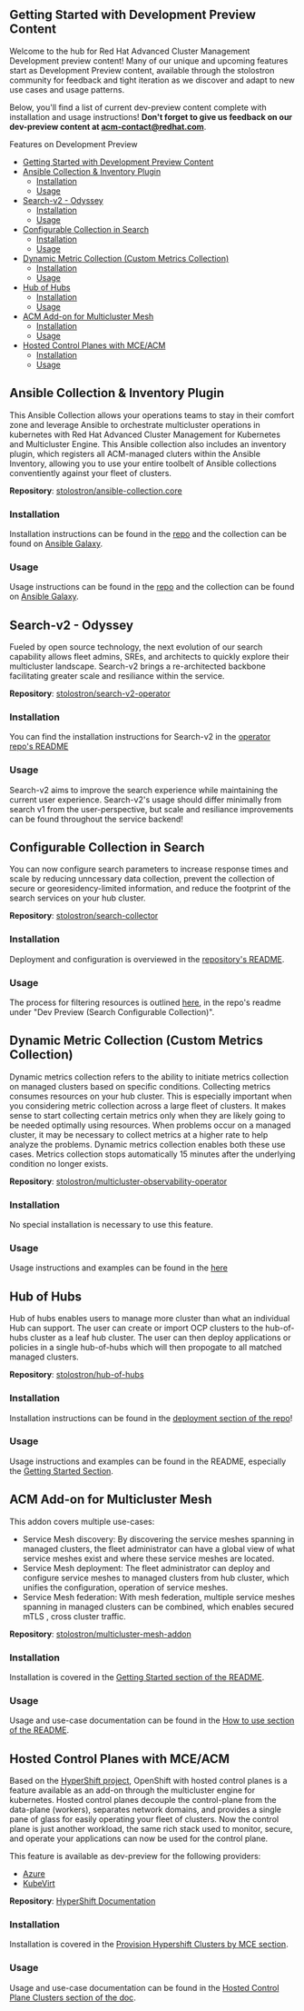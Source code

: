 ## Getting Started with Development Preview Content

Welcome to the hub for Red Hat Advanced Cluster Management Development preview content!  Many of our unique and upcoming features start as Development Preview content, available through the stolostron community for feedback and tight iteration as we discover and adapt to new use cases and usage patterns.

Below, you'll find a list of current dev-preview content complete with installation and usage instructions!  **Don't forget to give us feedback on our dev-preview content at acm-contact@redhat.com**. 

Features on Development Preview

- [Getting Started with Development Preview Content](#getting-started-with-development-preview-content)
- [Ansible Collection & Inventory Plugin](#ansible-collection--inventory-plugin)
  - [Installation](#installation)
  - [Usage](#usage)
- [Search-v2 - Odyssey](#search-v2---odyssey)
  - [Installation](#installation-1)
  - [Usage](#usage-1)
- [Configurable Collection in Search](#configurable-collection-in-search)
  - [Installation](#installation-2)
  - [Usage](#usage-2)
- [Dynamic Metric Collection (Custom Metrics Collection)](#dynamic-metric-collection-custom-metrics-collection)
  - [Installation](#installation-3)
  - [Usage](#usage-3)
- [Hub of Hubs](#hub-of-hubs)
  - [Installation](#installation-4)
  - [Usage](#usage-4)
- [ACM Add-on for Multicluster Mesh](#acm-add-on-for-multicluster-mesh)
  - [Installation](#installation-5)
  - [Usage](#usage-5)
- [Hosted Control Planes with MCE/ACM](#hosted-control-planes-with-mceacm)
  - [Installation](#installation-6)
  - [Usage](#usage-6)

## Ansible Collection & Inventory Plugin

This Ansible Collection allows your operations teams to stay in their comfort zone and leverage Ansible to orchestrate multicluster operations in kubernetes with Red Hat Advanced Cluster Management for Kubernetes and Multicluster Engine. This Ansible collection also includes an inventory plugin, which registers all ACM-managed cluters within the Ansible Inventory, allowing you to use your entire toolbelt of Ansible collections conventiently against your fleet of clusters.

**Repository**: [stolostron/ansible-collection.core](https://github.com/stolostron/ansible-collection.core)

### Installation

Installation instructions can be found in the [repo](https://github.com/stolostron/ansible-collection.core) and the collection can be found on [Ansible Galaxy](https://galaxy.ansible.com/stolostron/core).

### Usage

Usage instructions can be found in the [repo](https://github.com/stolostron/ansible-collection.core) and the collection can be found on [Ansible Galaxy](https://galaxy.ansible.com/stolostron/core).

## Search-v2 - Odyssey

Fueled by open source technology, the next evolution of our search capability allows fleet admins, SREs, and architects to quickly explore their multicluster landscape.  Search-v2 brings a re-architected backbone facilitating greater scale and resiliance within the service.  

**Repository**: [stolostron/search-v2-operator](https://github.com/stolostron/search-v2-operator)

### Installation

You can find the installation instructions for Search-v2 in the [operator repo's README](https://github.com/stolostron/search-v2-operator#installing-search-v2-operator-in-openshift-cluster)

### Usage

Search-v2 aims to improve the search experience while maintaining the current user experience.  Search-v2's usage should differ minimally from search v1 from the user-perspective, but scale and resiliance improvements can be found throughout the service backend!

## Configurable Collection in Search

You can now configure search parameters to increase response times and scale by reducing unncessary data collection, prevent the collection of secure or georesidency-limited information, and reduce the footprint of the search services on your hub cluster.  

**Repository**: [stolostron/search-collector](https://github.com/stolostron/search-collector)

### Installation

Deployment and configuration is overviewed in the [repository's README](https://github.com/stolostron/search-collector#dev-preview-search-configurable-collection).  

### Usage

The process for filtering resources is outlined [here](https://github.com/stolostron/search-collector#dev-preview-search-configurable-collection), in the repo's readme under "Dev Preview (Search Configurable Collection)".  

## Dynamic Metric Collection (Custom Metrics Collection)

Dynamic metrics collection refers to the ability to initiate metrics collection on managed clusters based on specific conditions. Collecting metrics consumes resources on your hub cluster. This is especially important when you considering metric collection across a large fleet of clusters. It makes sense to start collecting certain metrics only when they are likely going to be needed optimally using resources. When problems occur on a managed cluster, it may be necessary to collect metrics at a higher rate to help analyze the problems. Dynamic metrics collection enables both these use cases. Metrics collection stops automatically 15 minutes after the underlying condition no longer exists.

**Repository**: [stolostron/multicluster-observability-operator](https://github.com/stolostron/multicluster-observability-operator)

### Installation

No special installation is necessary to use this feature.

### Usage

Usage instructions and examples can be found in the [here](https://github.com/stolostron/multicluster-observability-operator/tree/main/dev-previews/dynamic-metrics-collection)

## Hub of Hubs

Hub of hubs enables users to manage more cluster than what an individual Hub can support.  The user can create or import OCP clusters to the hub-of-hubs cluster as a leaf hub cluster.  The user can then deploy applications or policies in a single hub-of-hubs which will then propogate to all matched managed clusters.  

**Repository**: [stolostron/hub-of-hubs](https://github.com/stolostron/hub-of-hubs)

### Installation

Installation instructions can be found in the [deployment section of the repo](https://github.com/stolostron/hub-of-hubs/tree/release-2.5/deploy)!

### Usage

Usage instructions and examples can be found in the README, especially the [Getting Started Section](https://github.com/stolostron/hub-of-hubs#getting-started).  

## ACM Add-on for Multicluster Mesh

This addon covers multiple use-cases:
* Service Mesh discovery: By discovering the service meshes spanning in managed clusters, the fleet administrator can have a global view of what service meshes exist and where these service meshes are located.
* Service Mesh deployment: The fleet administrator can deploy and configure service meshes to managed clusters from hub cluster, which unifies the configuration, operation of service meshes.
* Service Mesh federation: With mesh federation, multiple service meshes spanning in managed clusters can be combined, which enables secured mTLS , cross cluster traffic.

**Repository**: [stolostron/multicluster-mesh-addon](https://github.com/stolostron/multicluster-mesh-addon)

### Installation

Installation is covered in the [Getting Started section of the README](https://github.com/stolostron/multicluster-mesh-addon#getting-started).  

### Usage

Usage and use-case documentation can be found in the [How to use section of the README](https://github.com/stolostron/multicluster-mesh-addon#how-to-use).  


## Hosted Control Planes with MCE/ACM

Based on the [HyperShift project](https://hypershift-docs.netlify.app/), OpenShift with hosted control planes is a feature available as an add-on through the multicluster engine for kubernetes. Hosted control planes decouple the control-plane from the data-plane (workers), separates network domains, and provides a single pane of glass for easily operating your fleet of clusters. Now the control plane is just another workload, the same rich stack used to monitor, secure, and operate your applications can now be used for the control plane.

This feature is available as dev-preview for the following providers:

- [Azure](https://hypershift-docs.netlify.app/how-to/azure/create-azure-cluster/)
- [KubeVirt](https://hypershift-docs.netlify.app/how-to/kubevirt/create-kubevirt-cluster/)

**Repository**: [HyperShift Documentation](https://hypershift-docs.netlify.app/how-to/)

### Installation

Installation is covered in the [Provision Hypershift Clusters by MCE section](https://github.com/stolostron/hypershift-deployment-controller/blob/main/docs/provision_hypershift_clusters_by_mce.md).  

### Usage

Usage and use-case documentation can be found in the [Hosted Control Plane Clusters section of the doc](https://github.com/stolostron/hypershift-deployment-controller/blob/main/docs/content.md).  
